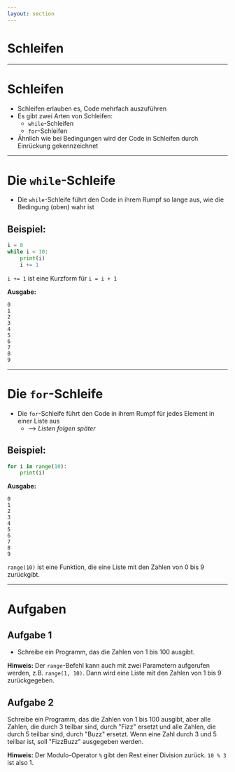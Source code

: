 ```yaml
---
layout: section
---
```


# Schleifen

---

# Schleifen

- Schleifen erlauben es, Code mehrfach auszuführen
- Es gibt zwei Arten von Schleifen:
  - `while`-Schleifen
  - `for`-Schleifen
- Ähnlich wie bei Bedingungen wird der Code in Schleifen durch Einrückung gekennzeichnet

---

# Die `while`-Schleife

- Die `while`-Schleife führt den Code in ihrem Rumpf so lange aus, wie die Bedingung (oben) wahr ist

## Beispiel:

```python
i = 0
while i < 10:
    print(i)
    i += 1
```

`i += 1` ist eine Kurzform für `i = i + 1`

**Ausgabe:**
```
0
1
2
3
4
5
6
7
8
9
```

---

# Die `for`-Schleife

- Die `for`-Schleife führt den Code in ihrem Rumpf für jedes Element in einer Liste aus
  - --> *Listen folgen später*

## Beispiel:

```python
for i in range(10):
    print(i)
```

**Ausgabe:**
```
0
1
2
3
4
5
6
7
8
9
```
`range(10)` ist eine Funktion, die eine Liste mit den Zahlen von 0 bis 9 zurückgibt.

--- 

# Aufgaben

## Aufgabe 1

- Schreibe ein Programm, das die Zahlen von 1 bis 100 ausgibt.

**Hinweis:**
Der `range`-Befehl kann auch mit zwei Parametern aufgerufen werden, z.B. `range(1, 10)`. Dann wird eine Liste mit den Zahlen von 1 bis 9 zurückgegeben.

## Aufgabe 2

Schreibe ein Programm, das die Zahlen von 1 bis 100 ausgibt, aber alle Zahlen, die durch 3 teilbar sind, durch "Fizz" ersetzt und alle Zahlen, die durch 5 teilbar sind, durch "Buzz" ersetzt.
Wenn eine Zahl durch 3 und 5 teilbar ist, soll "FizzBuzz" ausgegeben werden.

**Hinweis:**
Der Modulo-Operator `%` gibt den Rest einer Division zurück. `10 % 3` ist also 1.

